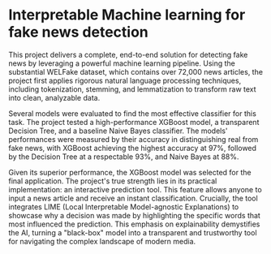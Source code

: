 # Interpretable Machine learning for fake news detection 
This project delivers a complete, end-to-end solution for detecting fake news by leveraging a powerful machine learning pipeline. Using the substantial WELFake dataset, which contains over 72,000 news articles, the project first applies rigorous natural language processing techniques, including tokenization, stemming, and lemmatization to transform raw text into clean, analyzable data.

Several models were evaluated to find the most effective classifier for this task. The project tested a high-performance XGBoost model, a transparent Decision Tree, and a baseline Naive Bayes classifier. The models' performances were measured by their accuracy in distinguishing real from fake news, with XGBoost achieving the highest accuracy at 97%, followed by the Decision Tree at a respectable 93%, and Naive Bayes at 88%.

Given its superior performance, the XGBoost model was selected for the final application. The project's true strength lies in its practical implementation: an interactive prediction tool. This feature allows anyone to input a news article and receive an instant classification. Crucially, the tool integrates LIME (Local Interpretable Model-agnostic Explanations) to showcase why a decision was made by highlighting the specific words that most influenced the prediction. This emphasis on explainability demystifies the AI, turning a "black-box" model into a transparent and trustworthy tool for navigating the complex landscape of modern media.
